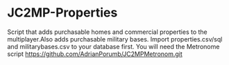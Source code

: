 # JC2MP-Properties
Script that adds purchasable homes and commercial properties to the multiplayer.Also adds purchasable military bases.
Import properties.csv/sql  and militarybases.csv to your  database first.
You will need the Metronome script https://github.com/AdrianPorumb/JC2MPMetronom.git
